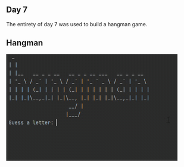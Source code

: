 ## Day 7

The entirety of day 7 was used to build a hangman game. 

## Hangman

![hangman](hangman.gif)

